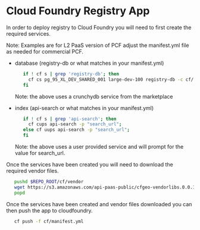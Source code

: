 # Cloud Foundry Registry App

In order to deploy registry to Cloud Foundry you will need to first create
the required services.

Note: Examples are for L2 PaaS version of PCF adjust the manifest.yml file as
needed for commercial PCF.

+ database (registry-db or what matches in your manifest.yml)

  ```bash
     if ! cf s | grep 'registry-db'; then
       cf cs pg_95_XL_DEV_SHARED_001 large-dev-100 registry-db -c cf/postgis.json;
     fi
  ```
  Note: the above uses a crunchydb service from the marketplace

+ index (api-search or what matches in your manifest.yml)

  ```bash
     if ! cf s | grep 'api-search'; then
       cf cups api-search -p "search_url";
     else cf uups api-search -p "search_url";
     fi
  ```
  Note: the above uses a user provided service and will prompt for the value
  for search_url.

Once the services have been created you will need to download the required
vendor files.

```bash
   pushd $REPO_ROOT/cf/vendor
   wget https://s3.amazonaws.com/api-paas-public/cfgeo-vendorlibs.0.0.1.cflinuxfs2.x86_64.tar.gz
   popd
```

Once the services have been created and vendor files downloaded you can then
push the app to cloudfoundry.

```bash
   cf push -f cf/manifest.yml
```
